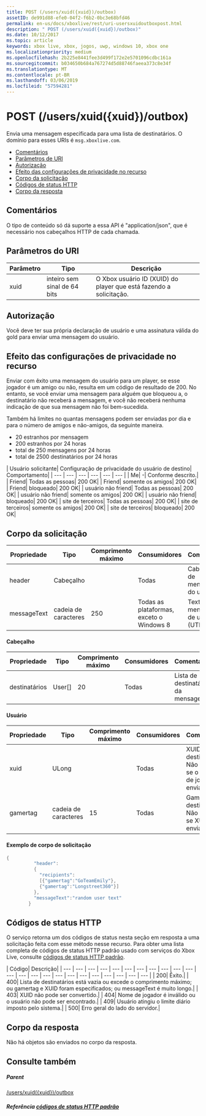 ```yaml
---
title: POST (/users/xuid({xuid})/outbox)
assetID: de991d88-efe0-04f2-f6b2-0bc3e68bfd46
permalink: en-us/docs/xboxlive/rest/uri-usersxuidoutboxpost.html
description: " POST (/users/xuid({xuid})/outbox)"
ms.date: 10/12/2017
ms.topic: article
keywords: xbox live, xbox, jogos, uwp, windows 10, xbox one
ms.localizationpriority: medium
ms.openlocfilehash: 2b225e8441fee3d499f172e2e5701096cdbc161a
ms.sourcegitcommit: b034650b684a767274d5d88746faeea373c8e34f
ms.translationtype: MT
ms.contentlocale: pt-BR
ms.lasthandoff: 03/06/2019
ms.locfileid: "57594281"
---
```

# <a name="post-usersxuidxuidoutbox"></a>POST (/users/xuid({xuid})/outbox)
Envia uma mensagem especificada para uma lista de destinatários.
O domínio para esses URIs é `msg.xboxlive.com`.

  * [Comentários](#ID4EV)
  * [Parâmetros de URI](#ID4EAB)
  * [Autorização](#ID4ENB)
  * [Efeito das configurações de privacidade no recurso](#ID4EYB)
  * [Corpo da solicitação](#ID4E3F)
  * [Códigos de status HTTP](#ID4ETCAC)
  * [Corpo da resposta](#ID4E1EAC)

<a id="ID4EV"></a>


## <a name="remarks"></a>Comentários

O tipo de conteúdo só dá suporte a essa API é "application/json", que é necessário nos cabeçalhos HTTP de cada chamada.

<a id="ID4EAB"></a>


## <a name="uri-parameters"></a>Parâmetros do URI

| Parâmetro| Tipo| Descrição|
| --- | --- | --- |
| xuid | inteiro sem sinal de 64 bits | O Xbox usuário ID (XUID) do player que está fazendo a solicitação. |

<a id="ID4ENB"></a>


## <a name="authorization"></a>Autorização

Você deve ter sua própria declaração de usuário e uma assinatura válida do gold para enviar uma mensagem do usuário.

<a id="ID4EYB"></a>


## <a name="effect-of-privacy-settings-on-resource"></a>Efeito das configurações de privacidade no recurso

Enviar com êxito uma mensagem do usuário para um player, se esse jogador é um amigo ou não, resulta em um código de resultado de 200. No entanto, se você enviar uma mensagem para alguém que bloqueou a, o destinatário não receberá a mensagem, e você não receberá nenhuma indicação de que sua mensagem não foi bem-sucedida.

Também há limites no quantas mensagens podem ser enviadas por dia e para o número de amigos e não-amigos, da seguinte maneira.

   * 20 estranhos por mensagem
   * 200 estranhos por 24 horas
   * total de 250 mensagens por 24 horas
   * total de 2500 destinatários por 24 horas

| Usuário solicitante| Configuração de privacidade do usuário de destino| Comportamento|
| --- | --- | --- | --- | --- | --- |
| Me| -| Conforme descrito.|
| Friend| Todas as pessoas| 200 OK|
| Friend| somente os amigos| 200 OK|
| Friend| bloqueado| 200 OK|
| usuário não friend| Todas as pessoas| 200 OK|
| usuário não friend| somente os amigos| 200 OK|
| usuário não friend| bloqueado| 200 OK|
| site de terceiros| Todas as pessoas| 200 OK|
| site de terceiros| somente os amigos| 200 OK|
| site de terceiros| bloqueado| 200 OK|

<a id="ID4E3F"></a>


## <a name="request-body"></a>Corpo da solicitação

| Propriedade| Tipo| Comprimento máximo| Consumidores| Comentários|
| --- | --- | --- | --- | --- |
| header| Cabeçalho|  | Todas| Cabeçalho de mensagem do usuário|
| messageText| cadeia de caracteres| 250| Todas as plataformas, exceto o Windows 8| Texto da mensagem de usuário (UTF-8)|

#### <a name="header"></a>Cabeçalho

| Propriedade| Tipo| Comprimento máximo| Consumidores| Comentários|
| --- | --- | --- | --- | --- |
| destinatários| User[]| 20| Todas| Lista de destinatários da mensagem|

#### <a name="user"></a>Usuário

| Propriedade| Tipo| Comprimento máximo| Consumidores| Comentários|
| --- | --- | --- | --- | --- |
| xuid| ULong|  | Todas| XUID do destinatário. Não usado se o nome de jogador é enviado.|
| gamertag| cadeia de caracteres| 15| Todas| Gamertag do destinatário. Não é usado se XUID for enviada.|

#### <a name="sample-request-body"></a>Exemplo de corpo de solicitação 

```cpp
{
          "header":
          {
            "recipients":
            [{"gamertag":"GoTeamEmily"},
            {"gamertag":"Longstreet360"}]
          },
          "messageText":"random user text"
        }

```


<a id="ID4ETCAC"></a>


## <a name="http-status-codes"></a>Códigos de status HTTP

O serviço retorna um dos códigos de status nesta seção em resposta a uma solicitação feita com esse método nesse recurso. Para obter uma lista completa de códigos de status HTTP padrão usado com serviços do Xbox Live, consulte [códigos de status HTTP padrão](../../additional/httpstatuscodes.md).

| Código| Descrição|
| --- | --- | --- | --- | --- | --- | --- | --- | --- | --- | --- | --- | --- | --- | --- | --- | --- | --- | --- | --- | --- | --- | --- |
| 200| Êxito.|
| 400| Lista de destinatários está vazia ou excede o comprimento máximo; ou gamertag e XUID foram especificados; ou messageText é muito longo.|
| 403| XUID não pode ser convertido.|
| 404| Nome de jogador é inválido ou o usuário não pode ser encontrado.|
| 409| Usuário atingiu o limite diário imposto pelo sistema.|
| 500| Erro geral do lado do servidor.|

<a id="ID4E1EAC"></a>


## <a name="response-body"></a>Corpo da resposta

Não há objetos são enviados no corpo da resposta.

<a id="ID4EJFAC"></a>


## <a name="see-also"></a>Consulte também

<a id="ID4ELFAC"></a>


##### <a name="parent"></a>Parent  

[/users/xuid({xuid})/outbox](uri-usersxuidoutbox.md)


<a id="ID4EZFAC"></a>


##### <a name="reference--standard-http-status-codesadditionalhttpstatuscodesmd"></a>Referência [códigos de status HTTP padrão](../../additional/httpstatuscodes.md)
